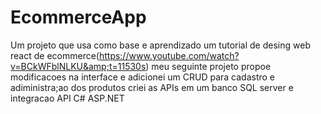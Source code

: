 # EcommerceApp
Um projeto que usa como base e aprendizado um tutorial de desing web react de ecommerce(https://www.youtube.com/watch?v=BCkWFblNLKU&amp;t=11530s) meu seguinte projeto propoe modificacoes na interface e adicionei um CRUD para cadastro e adiministra;ao dos produtos criei as APIs em um banco SQL server e integracao API C# ASP.NET 
